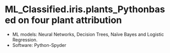 # ML_Classified.iris.plants_Pythonbased on four plant attribution

*	ML models: Neural Networks, Decision Trees, Naïve Bayes and Logistic Regression.
*	Software: Python-Spyder
